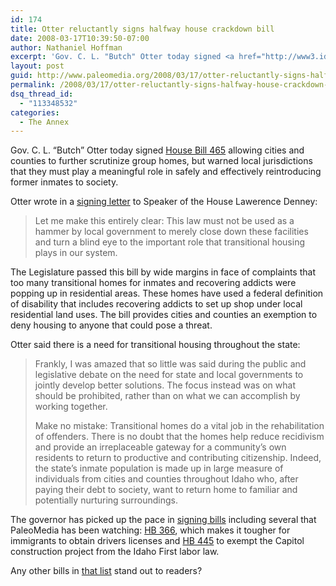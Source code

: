 ```yaml
---
id: 174
title: Otter reluctantly signs halfway house crackdown bill
date: 2008-03-17T10:39:50-07:00
author: Nathaniel Hoffman
excerpt: 'Gov. C. L. "Butch" Otter today signed <a href="http://www3.idaho.gov/oasis/H0465.html">House Bill 465</a> allowing cities and counties to further scrutinize group homes, but warned local jurisdictions that they must play a meaningful role in safely and effectively reintroducing former inmates to society.'
layout: post
guid: http://www.paleomedia.org/2008/03/17/otter-reluctantly-signs-halfway-house-crackdown-bill/
permalink: /2008/03/17/otter-reluctantly-signs-halfway-house-crackdown-bill/
dsq_thread_id:
  - "113348532"
categories:
  - The Annex
---
```

Gov. C. L. &#8220;Butch&#8221; Otter today signed [House Bill 465](http://www3.idaho.gov/oasis/H0465.html) allowing cities and counties to further scrutinize group homes, but warned local jurisdictions that they must play a meaningful role in safely and effectively reintroducing former inmates to society.

Otter wrote in a [signing letter](http://gov.idaho.gov/save/March_17_08.pdf) to Speaker of the House Lawerence Denney: 

> Let me make this entirely clear: This law must not be used as a hammer by local government to merely close down these facilities and turn a blind eye to the important role that transitional housing plays in our system.

The Legislature passed this bill by wide margins in face of complaints that too many transitional homes for inmates and recovering addicts were popping up in residential areas. These homes have used a federal definition of disability that includes recovering addicts to set up shop under local residential land uses. The bill provides cities and counties an exemption to deny housing to anyone that could pose a threat.

Otter said there is a need for transitional housing throughout the state:

> Frankly, I was amazed that so little was said during the public and legislative debate on the need for state and local governments to jointly develop better solutions. The focus instead was on what should be prohibited, rather than on what we can accomplish by working together.
> 
> Make no mistake: Transitional homes do a vital job in the rehabilitation of offenders. There is no doubt that the homes help reduce recidivism and provide an irreplaceable gateway for a community’s own residents to return to productive and contributing citizenship. Indeed, the state’s inmate population is made up in large measure of individuals from cities and counties throughout Idaho who, after paying their debt to society, want to return home to familiar and potentially nurturing surroundings.

The governor has picked up the pace in [signing bills](http://gov.idaho.gov/billsigned.html) including several that PaleoMedia has been watching: [HB 366](http://www3.state.id.us/oasis/H0366.html), which makes it tougher for immigrants to obtain drivers licenses and [HB 445](http://www3.state.id.us/oasis/H0445.html) to exempt the Capitol construction project from the Idaho First labor law.

Any other bills in [that list](http://gov.idaho.gov/billsigned.html) stand out to readers?